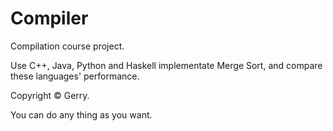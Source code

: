 # Compiler
Compilation course project.

Use C++, Java, Python and Haskell implementate Merge Sort, and compare these languages' performance.

Copyright © Gerry.

You can do any thing as you want.

